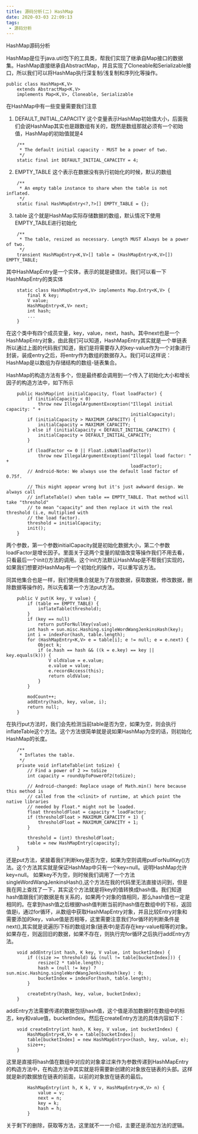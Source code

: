 ```yaml
---
title: 源码分析(二) HashMap
date: 2020-03-03 22:09:13
tags:
 - 源码分析
---
```


HashMap源码分析
<!--more-->

HashMap是位于java.util包下的工具类，帮我们实现了继承自Map接口的数据集。HashMap直接继承自AbstractMap，并且实现了Cloneable和Serializable接口，所以我们可以将HashMap执行深复制/浅复制和序列化等操作。

```
public class HashMap<K,V>
    extends AbstractMap<K,V>
    implements Map<K,V>, Cloneable, Serializable
```

在HashMap中有一些变量需要我们注意
1. DEFAULT_INITIAL_CAPACITY
这个变量表示HashMap初始值大小，后面我们会说HashMap其实也是跟数组有关的，既然是数组那就必须有一个初始值，HashMap的初始值就是4
```
    /**
     * The default initial capacity - MUST be a power of two.
     */
    static final int DEFAULT_INITIAL_CAPACITY = 4;

```
2. EMPTY_TABLE
这个表示在数据没有执行初始化的时候，默认的数组
```
    /**
     * An empty table instance to share when the table is not inflated.
     */
    static final HashMapEntry<?,?>[] EMPTY_TABLE = {};

```
3. table
这个就是HashMap实际存储数据的数组，默认情况下使用EMPTY_TABLE进行初始化
```
    /**
     * The table, resized as necessary. Length MUST Always be a power of two.
     */
    transient HashMapEntry<K,V>[] table = (HashMapEntry<K,V>[]) EMPTY_TABLE;

```
其中HashMapEntry是一个实体，表示的就是键值对。我们可以看一下HashMapEntry的类实体
```
    static class HashMapEntry<K,V> implements Map.Entry<K,V> {
        final K key;
        V value;
        HashMapEntry<K,V> next;
        int hash;
        ...
    }
```
在这个类中有四个成员变量，key，value，next，hash。其中next也是一个HashMapEntry对象，由此我们可以知道，HashMapEntry其实就是一个单链表
所以通过上面的代码我们知道，我们是将需要存入的key-value作为一个对象进行封装，装成entry之后，将entry作为数组的数据存入。我们可以这样说：HashMap是以数组为存储结构的数组-链表集合。

HashMap的构造方法有多个，但是最终都会调用到一个传入了初始化大小和增长因子的构造方法中，如下所示
```
    public HashMap(int initialCapacity, float loadFactor) {
        if (initialCapacity < 0)
            throw new IllegalArgumentException("Illegal initial capacity: " +
                                               initialCapacity);
        if (initialCapacity > MAXIMUM_CAPACITY) {
            initialCapacity = MAXIMUM_CAPACITY;
        } else if (initialCapacity < DEFAULT_INITIAL_CAPACITY) {
            initialCapacity = DEFAULT_INITIAL_CAPACITY;
        }

        if (loadFactor <= 0 || Float.isNaN(loadFactor))
            throw new IllegalArgumentException("Illegal load factor: " +
                                               loadFactor);
        // Android-Note: We always use the default load factor of 0.75f.

        // This might appear wrong but it's just awkward design. We always call
        // inflateTable() when table == EMPTY_TABLE. That method will take "threshold"
        // to mean "capacity" and then replace it with the real threshold (i.e, multiplied with
        // the load factor).
        threshold = initialCapacity;
        init();
    }

```
两个参数，第一个参数initialCapacity就是初始化数据大小，第二个参数loadFactor是增长因子。里面关于这两个变量的赋值改变等操作我们不用去看，只看最后一个init()方法的调用。这个init方法默认HashMap是不帮我们实现的，如果我们想要对HashMap有一个初始化的操作，可以重写该方法。

同其他集合也是一样，我们使用集合就是为了存放数据，获取数据，修改数据，删除数据等操作的，所以先看第一个方法put方法。
```
    public V put(K key, V value) {
        if (table == EMPTY_TABLE) {
            inflateTable(threshold);
        }
        if (key == null)
            return putForNullKey(value);
        int hash = sun.misc.Hashing.singleWordWangJenkinsHash(key);
        int i = indexFor(hash, table.length);
        for (HashMapEntry<K,V> e = table[i]; e != null; e = e.next) {
            Object k;
            if (e.hash == hash && ((k = e.key) == key || key.equals(k))) {
                V oldValue = e.value;
                e.value = value;
                e.recordAccess(this);
                return oldValue;
            }
        }

        modCount++;
        addEntry(hash, key, value, i);
        return null;
    }

```
在执行put方法时，我们会先检测当前table是否为空，如果为空，则会执行inflateTable这个方法。这个方法很简单就是说如果HashMap为空的话，则初始化HashMap的长度。
```
    /**
     * Inflates the table.
     */
    private void inflateTable(int toSize) {
        // Find a power of 2 >= toSize
        int capacity = roundUpToPowerOf2(toSize);

        // Android-changed: Replace usage of Math.min() here because this method is
        // called from the <clinit> of runtime, at which point the native libraries
        // needed by Float.* might not be loaded.
        float thresholdFloat = capacity * loadFactor;
        if (thresholdFloat > MAXIMUM_CAPACITY + 1) {
            thresholdFloat = MAXIMUM_CAPACITY + 1;
        }

        threshold = (int) thresholdFloat;
        table = new HashMapEntry[capacity];
    }

```
还是put方法，紧接着我们判断key是否为空，如果为空则调用putForNullKey()方法。这个方法其实就是保证HashMap中只有一个key=null。说明HashMap允许key=null。
如果key不为空，则时候我们调用了一个方法singleWordWangJenkinsHash(),这个方法在我的代码里无法直接访问到，但是我在网上查找了一下，其实这个方法就是将key的值转换成hash值。我们知道hash值跟我们的数据是有关系的，如果两个对象的值相同，那么hash值也一定是相同的。在拿到hash值之后根据hash值判断当前的hash值在数组中的下标，返回值是i，通过for循环，从数组中获取HashMapEntry对象，并且比较Entry对象和需要添加的key，value值是否相等，这里需要注意我们for循环的判断条件是next(),其实就是说遍历i下标的数组对象(链表中)是否存在key-value相等的对象。如果存在，则返回旧的数据，如果不存在，则执行完for循环之后执行addEntry方法。
```
    void addEntry(int hash, K key, V value, int bucketIndex) {
        if ((size >= threshold) && (null != table[bucketIndex])) {
            resize(2 * table.length);
            hash = (null != key) ? sun.misc.Hashing.singleWordWangJenkinsHash(key) : 0;
            bucketIndex = indexFor(hash, table.length);
        }

        createEntry(hash, key, value, bucketIndex);
    }
```
addEntry方法需要传递的数据包括hash值，这个值是添加数据时在数组中的标志，key和value值，bucketIndex。然后在createEntry方法的具体内容如下：
```
    void createEntry(int hash, K key, V value, int bucketIndex) {
        HashMapEntry<K,V> e = table[bucketIndex];
        table[bucketIndex] = new HashMapEntry<>(hash, key, value, e);
        size++;
    }
```
这里是直接将hash值在数组中对应的对象拿过来作为参数传递到HashMapEntry的构造方法中，在构造方法中其实就是将需要新创建的对象放在链表的头部。这样就是新的数据放在链表的前面，以前的对象放在链表的最后。
```
        HashMapEntry(int h, K k, V v, HashMapEntry<K,V> n) {
            value = v;
            next = n;
            key = k;
            hash = h;
        }

```

关于剩下的删除，获取等方法，这里就不一一介绍，主要还是添加方法的逻辑。